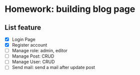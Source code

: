 # Homework: building blog page
## List feature
- [X] Login Page
- [X] Register account
- [ ] Manage role: admin, editor
- [ ] Manage Post: CRUD
- [ ] Manage User: CRUD
- [ ] Send mail: send a mail after update post 
